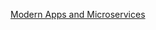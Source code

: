 [Modern Apps and Microservices](http://theundocumentedapi.com/2015/01/05/modern-apps-and-microservices/)

